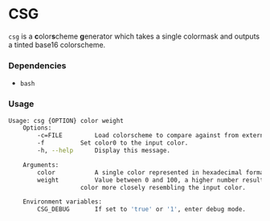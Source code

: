 # CSG

`csg` is a **c**olor**s**cheme **g**enerator which takes a single colormask and outputs a tinted base16 colorscheme.  

### Dependencies

- `bash`

### Usage

```sh
Usage: csg {OPTION} color weight
	Options:
		-c=FILE			Load colorscheme to compare against from external file.
		-f			Set color0 to the input color.
		-h, --help		Display this message.

	Arguments:
		color			A single color represented in hexadecimal format: #FFFFFF
		weight			Value between 0 and 100, a higher number results in a
					color more closely resembling the input color.

	Environment variables:
		CSG_DEBUG		If set to 'true' or '1', enter debug mode.

```